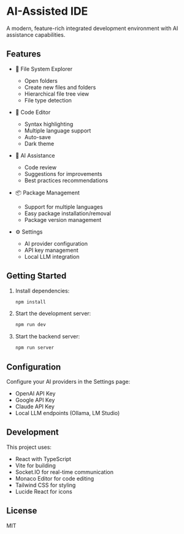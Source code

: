 # AI-Assisted IDE

A modern, feature-rich integrated development environment with AI assistance capabilities.

## Features

- 🌳 File System Explorer
  - Open folders
  - Create new files and folders
  - Hierarchical file tree view
  - File type detection

- 📝 Code Editor
  - Syntax highlighting
  - Multiple language support
  - Auto-save
  - Dark theme

- 🤖 AI Assistance
  - Code review
  - Suggestions for improvements
  - Best practices recommendations

- 📦 Package Management
  - Support for multiple languages
  - Easy package installation/removal
  - Package version management

- ⚙️ Settings
  - AI provider configuration
  - API key management
  - Local LLM integration

## Getting Started

1. Install dependencies:
   ```bash
   npm install
   ```

2. Start the development server:
   ```bash
   npm run dev
   ```

3. Start the backend server:
   ```bash
   npm run server
   ```

## Configuration

Configure your AI providers in the Settings page:
- OpenAI API Key
- Google API Key
- Claude API Key
- Local LLM endpoints (Ollama, LM Studio)

## Development

This project uses:
- React with TypeScript
- Vite for building
- Socket.IO for real-time communication
- Monaco Editor for code editing
- Tailwind CSS for styling
- Lucide React for icons

## License

MIT
